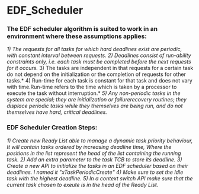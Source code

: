 # EDF_Scheduler 
### The EDF scheduler algorithm is suited to work in an environment where these assumptions applies:
  *1) The requests for all tasks for which hard deadlines exist are periodic, with constant interval between requests.
   2) Deadlines consist of run-ability constraints only, i.e. each task must be completed before the next requests for it occurs.*
   3) The tasks are independent in that requests for a certain task do not depend on the initialization or the completion of requests for other tasks.*
   4) Run-time for each task is constant for that task and does not vary with time.Run-time refers to the time which is taken by a processor to execute the task without interruption.*
  *5) Any non-periodic tasks in the system are special; they are initialization or failurerecovery routines; they displace periodic tasks while they themselves are being run, and do not themselves have hard, critical deadlines.*
### EDF Scheduler Creation Steps:
  *1) Create new Ready List able to manage a dynamic task priority behaviour, It will contain tasks ordered by increasing deadline time, Where the positions in the list represent the head of the list containing the running task.*
  *2) Add an extra parameter to the task TCB to store its deadline.*
  *3) Create a new API to initialize the tasks in an EDF scheduler based on their deadlines. I named it "xTaskPeriodicCreate"*
  *4) Make sure to set the Idle task with the highest deadline.*
  *5) In a context switch API make sure that the current task chosen to exeute is in the head of the Ready List.*


